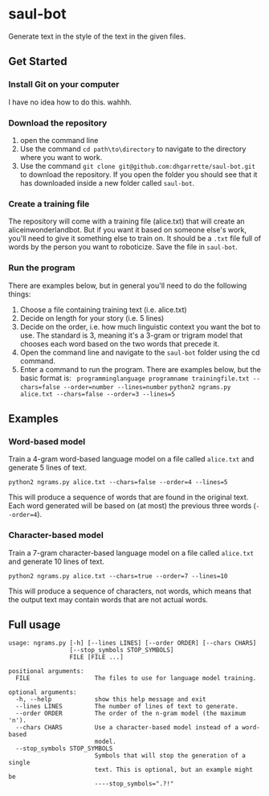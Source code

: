 # saul-bot

Generate text in the style of the text in the given files.

## Get Started
### Install Git on your computer
I have no idea how to do this. wahhh.

### Download the repository
1. open the command line
2. Use the command `cd path\to\directory` to navigate to the directory where you want to work.
3. Use the command `git clone git@github.com:dhgarrette/saul-bot.git` to download the repository. If you open the folder you should see that it has downloaded inside a new folder called `saul-bot`.

### Create a training file
The repository will come with a training file (alice.txt) that will create an aliceinwonderlandbot. But if you want it based on someone else's work, you'll need to give it something else to train on. It should be a `.txt` file full of words by the person you want to roboticize. Save the file in `saul-bot`.

### Run the program
There are examples below, but in general you'll need to do the following things:
1. Choose a file containing training text (i.e. alice.txt)
2. Decide on length for your story (i.e. 5 lines)
3. Decide on the order, i.e. how much linguistic context you want the bot to use. The standard is 3, meaning it's a 3-gram or trigram model that chooses each word based on the two words that precede it.
4. Open the command line and navigate to the `saul-bot` folder using the cd command.
5. Enter a command to run the program. There are examples below, but the basic format is:
` programminglanguage programname trainingfile.txt --chars=false --order=number --lines=number`
`python2 ngrams.py alice.txt --chars=false --order=3 --lines=5`


## Examples

### Word-based model

Train a 4-gram word-based language model on a file called `alice.txt` and generate 5 lines of text.

    python2 ngrams.py alice.txt --chars=false --order=4 --lines=5

This will produce a sequence of words that are found in the original text. Each word generated will be based on (at most) the previous three words (`--order=4`).

### Character-based model

Train a 7-gram character-based language model on a file called `alice.txt` and generate 10 lines of text.

    python2 ngrams.py alice.txt --chars=true --order=7 --lines=10

This will produce a sequence of characters, not words, which means that the output text may contain words that are not actual words.

## Full usage

    usage: ngrams.py [-h] [--lines LINES] [--order ORDER] [--chars CHARS]
                     [--stop_symbols STOP_SYMBOLS]
                     FILE [FILE ...]

    positional arguments:
      FILE                  The files to use for language model training.

    optional arguments:
      -h, --help            show this help message and exit
      --lines LINES         The number of lines of text to generate.
      --order ORDER         The order of the n-gram model (the maximum 'n').
      --chars CHARS         Use a character-based model instead of a word-based
                            model.
      --stop_symbols STOP_SYMBOLS
                            Symbols that will stop the generation of a single
                            text. This is optional, but an example might be
                            ----stop_symbols=".?!"
